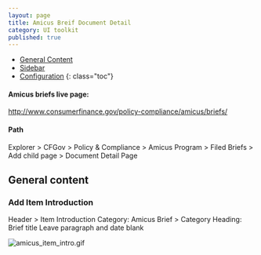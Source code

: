 ```yaml
---
layout: page
title: Amicus Breif Document Detail
category: UI toolkit
published: true
---
```


- [General Content](#general_content)
- [Sidebar](#sidebar)
- [Configuration](#configuration)
 {: class="toc"}
 
 #### Amicus briefs live page: 
 http://www.consumerfinance.gov/policy-compliance/amicus/briefs/
 
 #### Path
 Explorer > CFGov > Policy & Compliance > Amicus Program > Filed Briefs > Add child page > Document Detail Page
 
 <h2 id="general_content">General content</h2>
 
 <div class="content-33 content-first">
 
 ### Add Item Introduction
 <p>
Header > Item Introduction
Category: Amicus Brief > Category
Heading: Brief title
Leave paragraph and date blank
</p>
</div>

<div class="content-67 content-last">

![amicus_item_intro.gif]({{site.baseurl}}/static/img/amicus_item_intro.gif)
</div>

